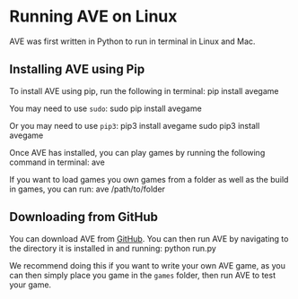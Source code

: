 Running AVE on Linux
====================
AVE was first written in Python to run in terminal in Linux and Mac.

Installing AVE using Pip
------------------------
To install AVE using pip, run the following in terminal:
    pip install avegame

You may need to use `sudo`:
    sudo pip install avegame

Or you may need to use `pip3`:
    pip3 install avegame
    sudo pip3 install avegame

Once AVE has installed, you can play games by running the following command in terminal:
    ave

If you want to load games you own games from a folder as well as the build in games, you can run:
    ave /path/to/folder

Downloading from GitHub
------------------------
You can download AVE from [GitHub](/git). You can then run AVE by navigating to the directory it is installed in and running:
    python run.py

We recommend doing this if you want to write your own AVE game, as you can then simply place you game in the `games` folder, then run AVE to test your game.
